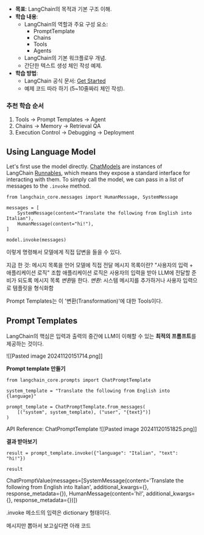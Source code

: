 - **목표**: LangChain의 목적과 기본 구조 이해.
- **학습 내용**:
  - LangChain의 역할과 주요 구성 요소:
    - PromptTemplate
    - Chains
    - Tools
    - Agents
  - LangChain의 기본 워크플로우 개념.
  - 간단한 텍스트 생성 체인 작성 예제.
- **학습 방법**:
  - LangChain 공식 문서: [Get Started](https://docs.langchain.com/)
  - 예제 코드 따라 하기 (5~10줄짜리 체인 작성).


### **추천 학습 순서**

1. Tools → Prompt Templates → Agent
2. Chains → Memory → Retrieval QA
3. Execution Control → Debugging → Deployment

## Using Language Model
Let's first use the model directly. [ChatModels](https://python.langchain.com/docs/concepts/chat_models/) are instances of LangChain [Runnables](https://python.langchain.com/docs/concepts/runnables/), which means they expose a standard interface for interacting with them. To simply call the model, we can pass in a list of messages to the `.invoke` method.

```
from langchain_core.messages import HumanMessage, SystemMessage

messages = [
    SystemMessage(content="Translate the following from English into Italian"),
    HumanMessage(content="hi!"),
]

model.invoke(messages)
```
이렇게 명령해서 모델에게 직접 답변을 들을 수 있다.

지금 한 것: 메시지 목록을 언어 모델에 직접 전달
	메시지 목록이란? 
		"사용자의 입력 + 애플리케이션 로직" 조합
		애플리케이션 로직은 사용자의 입력을 받아 LLM에 전달할 준비가 되도록 메시지 목록 *변환*을 한다.
			*변환*: 시스템 메시지를 추가하거나 사용자 입력으로 템플릿을 형식화함

Prompt Templates는 이 '변환(Transformation)'에 대한 Tools이다.

## Prompt Templates
LangChain의 핵심은 입력과 출력의 중간에 LLM이 이해할 수 있는 **최적의 프롬프트**를 제공하는 것이다.

![[Pasted image 20241120151714.png]]

**Prompt template 만들기**
```
from langchain_core.prompts import ChatPromptTemplate

system_template = "Translate the following from English into {language}"

prompt_template = ChatPromptTemplate.from_messages(
    [("system", system_template), ("user", "{text}")]
)
```
API Reference: ChatPromptTemplate
	![[Pasted image 20241120151825.png]]

**결과 받아보기**
```
result = prompt_template.invoke({"language": "Italian", "text": "hi!"})

result
```
ChatPromptValue(messages=[SystemMessage(content='Translate the following from English into Italian', additional_kwargs={}, response_metadata={}), HumanMessage(content='hi!', additional_kwargs={}, response_metadata={})])

.invoke 메소드의 입력은 dictionary 형태이다.

메시지만 뽑아서 보고싶다면 아래 코드